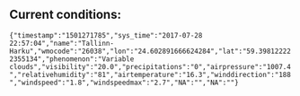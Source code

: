 ## Current conditions: 
 ``` {"timestamp":"1501271785","sys_time":"2017-07-28 22:57:04","name":"Tallinn-Harku","wmocode":"26038","lon":"24.602891666624284","lat":"59.398122222355134","phenomenon":"Variable clouds","visibility":"20.0","precipitations":"0","airpressure":"1007.4","relativehumidity":"81","airtemperature":"16.3","winddirection":"188","windspeed":"1.8","windspeedmax":"2.7","NA":"","NA":""} ```
